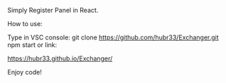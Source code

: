 Simply Register Panel in React.

How to use:

Type in VSC console: git clone https://github.com/hubr33/Exchanger.git
npm start
or link:

https://hubr33.github.io/Exchanger/

Enjoy code!
